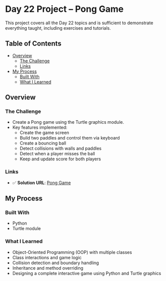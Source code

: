 # Day 22 Project – Pong Game

This project covers all the Day 22 topics and is sufficient to demonstrate everything taught, including exercises and tutorials.

## Table of Contents

- [Overview](#overview)
  - [The Challenge](#the-challenge)
  - [Links](#links)
- [My Process](#my-process)
  - [Built With](#built-with)
  - [What I Learned](#what-i-learned)

## Overview

### The Challenge

- Create a Pong game using the Turtle graphics module.
- Key features implemented:
  - Create the game screen
  - Build two paddles and control them via keyboard
  - Create a bouncing ball
  - Detect collisions with walls and paddles
  - Detect when a player misses the ball
  - Keep and update score for both players

### Links

- ✅ **Solution URL**: [Pong Game](https://github.com/Mikerniker/100_Days_of_Python/tree/main/Day22)

## My Process

### Built With

- Python
- Turtle module

### What I Learned

- Object-Oriented Programming (OOP) with multiple classes
- Class interactions and game logic
- Collision detection and boundary handling
- Inheritance and method overriding
- Designing a complete interactive game using Python and Turtle graphics
